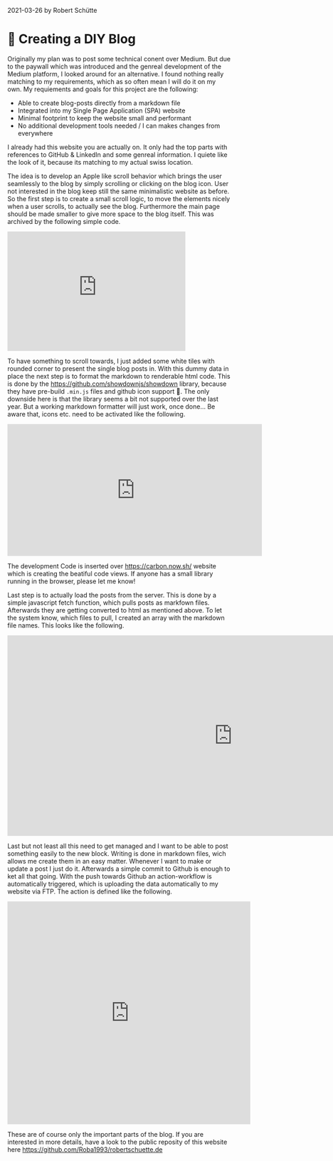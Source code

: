 2021-03-26 by Robert Schütte 
# :tada: Creating a DIY Blog

Originally my plan was to post some technical conent over Medium. But due to the paywall which was introduced and the genreal development of the Medium platform, I looked around for an alternative. I found nothing really matching to my requirements, which as so often mean I will do it on my own. My requiements and goals for this project are the following:

* Able to create blog-posts directly from a markdown file
* Integrated into my Single Page Application (SPA) website
* Minimal footprint to keep the website small and performant
* No additional development tools needed / I can makes changes from everywhere

I already had this website you are actually on. It only had the top parts with references to GitHub & LinkedIn and some genreal information. I quiete like the look of it, because its matching to my actual swiss location. 

The idea is to develop an Apple like scroll behavior which brings the user seamlessly to the blog by simply scrolling or clicking on the blog icon. User not interested in the blog keep still the same minimalistic website as before. So the first step is to create a small scroll logic, to move the elements nicely when a user scrolls, to actually see the blog. Furthermore the main page should be made smaller to give more space to the blog itself. This was archived by the following simple code.

<div class="code"><iframe
  src="https://carbon.now.sh/embed/5sOxoxtcdsDkvpkVsNrB"
  style="width: 400px; height: 268px; border:0; transform: scale(1); overflow:hidden;"
  sandbox="allow-scripts allow-same-origin">
</iframe></div>

To have something to scroll towards, I just added some white tiles with rounded corner to present the single blog posts in. With this dummy data in place the next step is to format the markdown to renderable html code. This is done by the <https://github.com/showdownjs/showdown> library, because they have pre-build `.min.js` files and github icon support :muscle:. The only downside here is that the library seems a bit not supported over the last year. But a working markdown formatter will just work, once done... Be aware that, icons etc. need to be activated like the following.

<div class="code"><iframe
  src="https://carbon.now.sh/embed/XgJOUdoEYC8XhZDOt6a8"
  style="width: 572px; height: 296px; border:0; transform: scale(1); overflow:hidden;"
  sandbox="allow-scripts allow-same-origin">
</iframe></div>

The development Code is inserted over <https://carbon.now.sh/> website which is creating the beatiful code views. If anyone has a small library running in the browser, please let me know!

Last step is to actually load the posts from the server. This is done by a simple javascript fetch function, which pulls posts as markfown files. Afterwards they are getting converted to html as mentioned above. To let the system know, which files to pull, I created an array with the markdown file names. This looks like the following.

<div class="code"><iframe
  src="https://carbon.now.sh/embed/K25BsMymjt8mFPTfBUB6"
  style="width: 1010px; height: 450px; border:0; transform: scale(1); overflow:hidden;"
  sandbox="allow-scripts allow-same-origin">
</iframe></div>

Last but not least all this need to get managed and I want to be able to post something easily to the new block. Writing is done in markdown files, wich allows me create them in an easy matter. Whenever I want to make or update a post I just do it. Afterwards a simple commit to Github is enough to ket all that going. With the push towards Github an action-workflow is automatically triggered, which is uploading the data automatically to my website via FTP. The action is defined like the following.


<div class="code"><iframe
  src="https://carbon.now.sh/embed/CMKcBdw7M3tv0FjA4Bsx"
  style="width: 546px; height: 500px; border:0; transform: scale(1); overflow:hidden;"
  sandbox="allow-scripts allow-same-origin">
</iframe></div>

These are of course only the important parts of the blog. If you are interested in more details, have a look to the public reposity of this website here <https://github.com/Roba1993/robertschuette.de>